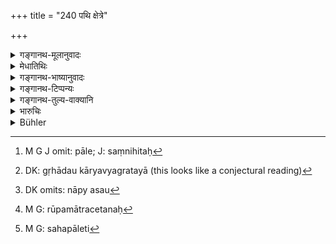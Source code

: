 +++
title = "240 पथि क्षेत्रे"

+++

<details><summary>गङ्गानथ-मूलानुवादः</summary>

If cattle attended by the keeper be found in an enclosed field, on the road-side or near the village, the keeper should be fined a hundred; but cattle without a keeper shall be driven off.—(240)
</details>

<details><summary>मेधातिथिः</summary>

**परिवृते पथि क्षेत्रे** **ग्राम**समीपवर्तिनि च परीहारमध्यगते । **अन्त**शब्दः समीपवचनः । यदि भक्षयेत् पशुः **सपालश्** च स्यात्, संनिहिते पाले,[^११०] **पालः शतदण्डार्थः** पशोर् दण्डासंभवात् । पाले ऽसंनिहिते ऽपि गृहे यदा[^१११] । नाप्य् असौ[^११२] पालः प्रसिद्धो न पुनस् तत्प्रेषितो वारिको रूपकमात्रवेतनः[^११३] । **विपालाः पशवो वारयितव्या** दण्डादिना, न तु दण्डनीयाः । **विपालाश्** चोत्सृष्टवृषादयः । अन्येषां तु विपालानां स्वामिनो दण्डः । 


[^११३]:
     M G: rūpamātracetanaḥ


[^११२]:
     DK omits: nāpy asau


[^१११]:
     DK: gṛhādau kāryavyagratayā (this looks like a conjectural reading)


[^११०]:
     M G J omit: pāle; J: saṃnihitaḥ

- <u>अथ वा</u> **अपरिवृते** इति प्रश्लेषः । क्षेत्रसंबन्धाच् च गम्यमानः क्षेत्रस्वामी सपाल इत्य् अन्यपदार्थतयाभिसंबध्यते "सहपालेन"[^११४] इति । 


[^११४]:
     M G: sahapāleti

क्षेत्रे को दण्ड्यः । उभौ दण्ड्यौ । पालः क्षेत्रिकश् च । क्षेत्रिकस् तावत् किल किम् इति पथि क्षेत्रे वृतिं न कृतवान् । पालेनापि वृतौ चास्त्यां किं क्षेत्रं खादयितव्यम् । विपालं[^११५] प्रमादाद् यूथच्युतं वारयेत् । तथा च गौतमः- "पथि क्षेत्रे ऽनावृते पालक्षेत्रिकयोः" (ग्ध् १२.२१) इति ॥ ८.२४० ॥
</details>

<details><summary>गङ्गानथ-भाष्यानुवादः</summary>

‘*In an enclosed field, either on the road-side, or near the village*’— within the pasture-ground;—the term ‘*anta*’ means *near*;—if the cattle should eat the crops,—and the keeper be on the spot,—then he should ‘*be fined* *a* *hundred*’, since no fine could be imposed upon the cattle; so also when the keeper is close by, if he is too much engrossed in his family-affairs, and does not send any hired person to see to the cattle.

‘*Cattle without a keeper*’ should he ‘*driven off*’ with a stick or some such thing; and they shall not he punished. ‘*Cattle without a keeper*’ that are meant here are such calves as have been sot free in connection with certain religious rites. (These belong to no one). In the case of other cattle roaming about without a keeper, punishment shall he inflicted upon the owner.

Or, we may read ‘*aparivṛtā*,’ ‘*unenclosed*,’ ‘*unfenced*,’ *for* ‘*parivṛtā*,’ ‘*enclosed*,’ and ‘*sapāla*’ may be taken as standing for ‘*the owner along with the keeper*,’—the compound ‘*sapāla*’ meaning a party other than the one denoted by the terms of the compound, *i.e., one along with the keeper*—and the question arising ‘who is to be punished in this case?’—the answer is that both the owner of the field and the keeper of the cattle should ho punished;—tho owner being punished for the fault of having cultivated the field near the road-side and not fencing it; if it had been fenced, how could the crops have been eaten?

‘*Cattle without a keeper*’—which may have strayed from the herd—should be driven off. Says Gautama (12.21)—‘When there is an unfenced field on the road-side, punishment shall be inflicted on the keeper and on the cultivator of the field.’—(240)
</details>

<details><summary>गङ्गानथ-टिप्पन्यः</summary>

‘*Vārayet*’—Rāmacandra reads ‘*cārayet*’ and takes the whole verse as a single sentence—‘If the cattle-keeper *takes the cattle to graze* in a field that is fenced, he shall be fined along with his master.’

This verse is quoted in *Vivādaratnākara* (p. 232), which reads ‘*cārayet*’ for ‘*vārayet* it explains the meaning of the verse to be—‘The field on the road-side or on village precincts being duly fenced, if its crops are eaten (this clause is to be added), then the keeper of the cattle is to be fined one hundred (*paṇas*), and the stray cattle is to he caught and tied up.’

It is quoted in *Parāśaramādhava* (Vyavahāra, p. 266), which adds the following notes:—When a field on the road-side has been duly fenced, if cattle break through the fence and destroy the crops, the keeper of the cattle is to be filled a hundred *paṇas*; similarly when a field on the precincts of a village has been duly fenced, if cattle break into it and eat the crops, the keeper is to be fined a hundred *paṇas*. This indicates that there is to be no punishment if the field is unfenced.

It is quoted in *Aparārka* (p. 771), which explains the meaning to be that when the field on the road-side and other such places has been duly fenced, if it is damaged by cattle which is attended by their keeper, then the keeper is to be fined one hundred; but if the cattle is unattended it shall be driven off;—and in *Vīramitrodaya* (Vyavahāra, 137b), which explains ‘*pathi kṣetre*’ a s ‘in a field close by the path,’—and ‘*grāmāntīye*’ as ‘lying on the outskirts of the village.’
</details>

<details><summary>गङ्गानथ-तुल्य-वाक्यानि</summary>

*Nārada* (11.28, 29, 35).—‘When crops have been destroyed by cows or
other cattle crossing a fence, the herdsman deserves punishment in that case, unless he should have done his best to keep the cattle off. When the crops have been entirely destroyed to the very roots, the owner of them may claim a corresponding quantity of grain as damages; the herdsman shall be corporally punished: and the owner of the cattle shall pay a fine. When cows, straying through the fault of their keeper, have entered a field, no punishment shall be inflicted on their owner; the herdsman alone being punishable.’

*Gautama* (12.19-20).—‘If damage is done by cattle, the responsibility
lies on the owner; but if the cattle were attended by a herdsman, then it falls on the latter.’

*Āpastamba* (2.28.5).—‘If cattle, leaving their stable, eat the crops of
other persons, then the owner of the crops, or the King’s servants, may make them lean by impounding them; hut this punishment shall not he over-done.’

*Viṣṇu* (5.140-146).—‘If a she-buffalo damages crops, her keeper shall
he fined eight *māṣas*; if she has been without a keeper, her owner shall pay the fine. For mischief done by a horse or a camel, or an ass, the fine shall he the same. For damage done by a cow, it shall he half; half of that again in the case of the goat or the sheep. For cattle abiding in the field after eating the crops, the fine shall he double; and in every case the owner of the field shall receive the value of the crops that have been destroyed.’

*Yājñavalkya* (2.162).—‘In the case of a field on the roadside, or
adjacent to the pasture-land of the village, if cattle is allowed to graze unintentionally, there is no offence; but if it is done intentionally, the man deserves punishment like the thief.’

*Uśanas* (Vivādaratnākara, p. 232).—‘If a man asks for compensation for
the crops that may haves been grazed by a cow, his Pitṛs and deities do not accept his offerings.’
</details>

<details><summary>भारुचिः</summary>

यष्टिपातेन खादयन् पालः शतदण्डार्हः स्यात्, **विपालं** च **पशुं वारयेत्** । अदण्डश् च स्यात् पशुपालः तदसंनिधानात् । अन्यस् त्व् अत्रार्थः सह पालेन **सपालः** क्षेत्रिकः न पशुर् अत्रोच्यते । पूर्ववच्छतदण्डार्हः स्यात् । उभयापराधात्, क्षेत्रिकेण तावत् किम् इति क्षेत्रं स्वम् अनावृतम् इति, तस्माद् उभयापराधाद् उभयोर् दण्डः । गौतमीये ऽपि चोक्तम् "पथि क्षेत्रे ऽनावृते पालक्षेत्रिकयोः" इति ॥ ८.२३९ ॥
</details>

<details><summary>Bühler</summary>

240	(If cattle do mischief) in an enclosed field near a highway or near a village, the herdsman shall be fined one hundred (panas); (but cattle), unattended by a herdsman, (the watchman in the field) shall drive away.
</details>
